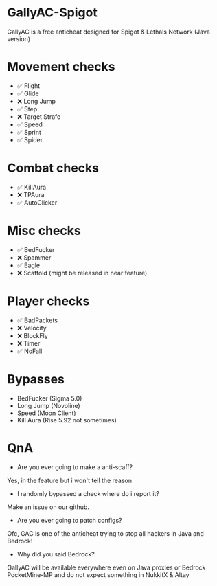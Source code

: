# GallyAC-Spigot
GallyAC is a free anticheat designed for Spigot &amp; Lethals Network (Java version)


# Movement checks

* ✅ Flight
* ✅ Glide
* ❌ Long Jump
* ✅ Step
* ❌ Target Strafe
* ✅ Speed
* ✅ Sprint
* ✅ Spider

# Combat checks

* ✅ KillAura
* ❌ TPAura
* ✅ AutoClicker

# Misc checks

* ✅ BedFucker
* ❌ Spammer
* ✅ Eagle
* ❌ Scaffold (might be released in near feature)

# Player checks

* ✅ BadPackets
* ❌ Velocity
* ❌ BlockFly
* ❌ Timer
* ✅ NoFall

# Bypasses

* BedFucker (Sigma 5.0)
* Long Jump (Novoline)
* Speed (Moon Client)
* Kill Aura (Rise 5.92 not sometimes)

# QnA

* Are you ever going to make a anti-scaff?

Yes, in the feature but i won't tell the reason

* I randomly bypassed a check where do i report it?

Make an issue on our github.

* Are you ever going to patch configs?

Ofc, GAC is one of the anticheat trying to stop all hackers
in Java and Bedrock!

* Why did you said Bedrock?

GallyAC will be available everywhere even on Java proxies or
Bedrock PocketMine-MP and do not expect something in
NukkitX & Altay
